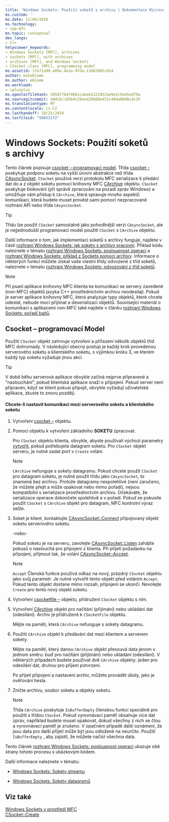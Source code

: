 ```yaml
---
title: 'Windows Sockets: Použití soketů s archivy | Dokumentace Microsoftu'
ms.custom: ''
ms.date: 11/04/2016
ms.technology:
- cpp-mfc
ms.topic: conceptual
dev_langs:
- C++
helpviewer_keywords:
- Windows Sockets [MFC], archives
- sockets [MFC], with archives
- archives [MFC], and Windows Sockets
- CSocket class [MFC], programming model
ms.assetid: 17e71a99-a09e-4e1a-9fda-13d62805c824
author: mikeblome
ms.author: mblome
ms.workload:
- cplusplus
ms.openlocfilehash: 295077b474681cabeb1221052ae9e2c9ad5ed79a
ms.sourcegitcommit: a9dcbcc85b4c28eed280d8e451c494a00d8c4c25
ms.translationtype: MT
ms.contentlocale: cs-CZ
ms.lasthandoff: 10/25/2018
ms.locfileid: "50053172"
---
```

# <a name="windows-sockets-using-sockets-with-archives"></a>Windows Sockets: Použití soketů s archivy

Tento článek popisuje [csocket – programovací model](#_core_the_csocket_programming_model). Třída [csocket –](../mfc/reference/csocket-class.md) poskytuje podporu soketu na vyšší úrovni abstrakce než třída [CAsyncSocket](../mfc/reference/casyncsocket-class.md). `CSocket` používá verzi protokolu MFC serializace k předání dat do a z objekt soketu pomocí knihovny MFC [CArchive](../mfc/reference/carchive-class.md) objektu. `CSocket` poskytuje blokování (při správě zpracování na pozadí zpráv Windows) a umožňuje vám přístup k `CArchive`, která spravuje mnoho aspektů komunikaci, která budete muset provést sami pomocí nezpracované rozhraní API nebo třída `CAsyncSocket`.

> [!TIP]
>  Třídu lze použít `CSocket` samostatně jako pohodlnější verzi `CAsyncSocket`, ale je nejjednodušší programovací model použití `CSocket` s `CArchive` objektu.

Další informace o tom, jak implementaci soketů s archivy funguje, najdete v části [rozhraní Windows Sockets: jak sokety s archivy pracovní](../mfc/windows-sockets-how-sockets-with-archives-work.md). Příklad kódu naleznete v tématu [rozhraní Windows Sockets: posloupnost operací](../mfc/windows-sockets-sequence-of-operations.md) a [rozhraní Windows Sockets: příklad z Sockets pomocí archivy](../mfc/windows-sockets-example-of-sockets-using-archives.md). Informace o některých funkcí můžete získat vaše vlastní třídy odvozené z tříd soketů, naleznete v tématu [rozhraní Windows Sockets: odvozování z tříd soketů](../mfc/windows-sockets-deriving-from-socket-classes.md).

> [!NOTE]
>  Při psaní aplikace knihovny MFC klienta ke komunikaci se servery zavedené (non-MFC) objektů jazyka C++ prostřednictvím archivu neodesílají. Pokud je server aplikace knihovny MFC, která analyzuje typy objektů, které chcete odeslat, nebude moci přijímat a deserializaci objektů. Související materiál o komunikaci s aplikacemi non-MFC také najdete v článku [rozhraní Windows Sockets: pořadí bajtů](../mfc/windows-sockets-byte-ordering.md).

##  <a name="_core_the_csocket_programming_model"></a> Csocket – programovací Model

Použití `CSocket` objekt zahrnuje vytvoření a přiřazení několik objektů tříd MFC dohromady. V následující obecný postup je každý krok provedenou serverového soketu a klientského soketu, s výjimkou kroku 3, ve kterém každý typ soketu vyžaduje jinou akci.

> [!TIP]
>  V době běhu serverová aplikace obvykle začíná nejprve připravené a "naslouchání", pokud klientská aplikace snaží o připojení. Pokud server není připraven, když se klient pokusí připojit, obvykle vyžadují uživatelská aplikace, zkuste to znovu později.

#### <a name="to-set-up-communication-between-a-server-socket-and-a-client-socket"></a>Chcete-li nastavit komunikaci mezi serverového soketu a klientského soketu

1. Vytvoření [csocket –](../mfc/reference/csocket-class.md) objektu.

1. Pomocí objektu k vytvoření základního **SOKETU** zpracovat.

   Pro `CSocket` objektu klienta, obvykle, abyste používali výchozí parametry [vytvořit](../mfc/reference/casyncsocket-class.md#create), pokud potřebujete datagram soketu. Pro `CSocket` objekt serveru, je nutné zadat port v `Create` volání.

    > [!NOTE]
    >  `CArchive` nefunguje s sokety datagramu. Pokud chcete použít `CSocket` pro datagram soketu, je nutné použít třídu jako `CAsyncSocket`, to znamená bez archivu. Protože datagramy nespolehlivé (není zaručeno, že můžete přejít a může opakovat nebo mimo pořadí), nejsou kompatibilní s serializace prostřednictvím archivu. Očekáváte, že serializace operace dokončete spolehlivě a v pořadí. Pokud se pokusíte použít `CSocket` s `CArchive` objekt pro datagram, MFC kontrolní výraz selže.

1. Soket je klient, kontaktujte [CAsyncSocket::Connect](../mfc/reference/casyncsocket-class.md#connect) připojovaný objekt soketu serverového soketu.

     -nebo-

   Pokud soketu je na serveru, zavolejte [CAsyncSocket::Listen](../mfc/reference/casyncsocket-class.md#listen) zahájíte pokusů o naslouchá pro připojení z klienta. Při přijetí požadavku na připojení, přijmout tak, že volání [CAsyncSocket::Accept](../mfc/reference/casyncsocket-class.md#accept).

    > [!NOTE]
    >  `Accept` Členská funkce používá odkaz na nový, prázdný `CSocket` objektu jako svůj parametr. Je nutné vytvořit tento objekt před voláním `Accept`. Pokud tento objekt dostane mimo rozsah, připojení se ukončí. Nevolejte `Create` pro tento nový objekt soketu.

1. Vytvoření [csocketfile –](../mfc/reference/csocketfile-class.md) objektu, přidružení `CSocket` objektu s ním.

1. Vytvoření [CArchive](../mfc/reference/carchive-class.md) objekt pro načítání (přijímání) nebo ukládání dat (odesílání). Archiv je přidružené k `CSocketFile` objektu.

   Mějte na paměti, která `CArchive` nefunguje s sokety datagramu.

1. Použití `CArchive` objekt k předávání dat mezi klientem a serverem sokety.

   Mějte na paměti, který danou `CArchive` objekt přesouvá data jenom v jednom směru: buď pro načítání (přijímání) nebo ukládání (odesílání). V některých případech budete používat dvě `CArchive` objekty: jeden pro odesílání dat, druhou pro příjem potvrzení.

   Po přijetí připojení a nastavení archiv, můžete provádět úkoly, jako je ověřování hesla.

1. Zničte archivu, soubor soketu a objekty soketu.

    > [!NOTE]
    >  Třída `CArchive` poskytuje `IsBufferEmpty` členskou funkci speciálně pro použití s třídou `CSocket`. Pokud vyrovnávací paměť obsahuje více dat zpráv, například budete muset opakovat, dokud všechny z nich se čtou a vyrovnávací paměť je zrušeno. V opačném případě další oznámení, že jsou data pro další přijetí může být jsou odložené na neurčito. Použití `IsBufferEmpty` , aby zajistil, že můžete načíst všechna data.

Tento článek [rozhraní Windows Sockets: posloupnost operací](../mfc/windows-sockets-sequence-of-operations.md) ukazuje obě strany tohoto procesu s ukázkovým kódem.

Další informace naleznete v tématu:

- [Windows Sockets: Sokety streamu](../mfc/windows-sockets-stream-sockets.md)

- [Windows Sockets: Sokety datagramů](../mfc/windows-sockets-datagram-sockets.md)

## <a name="see-also"></a>Viz také

[Windows Sockets v prostředí MFC](../mfc/windows-sockets-in-mfc.md)<br/>
[CSocket::Create](../mfc/reference/csocket-class.md#create)

